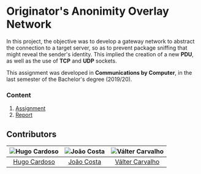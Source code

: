 # Originator's Anonimity Overlay Network

In this project, the objective was to develop a gateway network to abstract the connection to a target server, so as to prevent package sniffing that might reveal the sender's identity. This implied the creation of a new **PDU**, as well as the use of **TCP** and **UDP** sockets.

This assignment was developed in **Communications by Computer**, in the last semester of the Bachelor's degree (2019/20).

### Content

1. [Assignment](assignment.pdf)
3. [Report](report.pdf)

## Contributors

![Hugo Cardoso][hugo-pic] | ![João Costa][cunha-pic] | ![Válter Carvalho][valter-pic]
:---: | :---: | :---:
[Hugo Cardoso][hugo] | [João Costa][cunha] | [Válter Carvalho][valter]

[hugo]: https://github.com/Abjiri
[hugo-pic]: https://github.com/Abjiri.png?size=120
[cunha]: https://github.com/Jcc20
[cunha-pic]: https://github.com/Jcc20.png?size=120
[valter]: https://github.com/wurzy
[valter-pic]: https://github.com/wurzy.png?size=120
